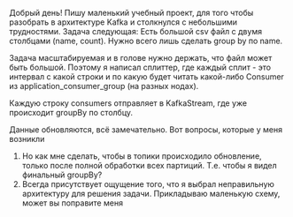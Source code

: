 Добрый день!
Пишу маленький учебный проект, для того чтобы разобрать в архитектуре Kafka и столкнулся с небольшими трудностями.
Задача следующая:
Есть большой csv файл с двумя столбцами (name, count). Нужно всего лишь сделать group by по name.

Задача масштабируемая и в голове нужно держать, что файл может быть большой. Поэтому я написал сплиттер, где каждый сплит - это интервал с какой строки и по какую будет читать  какой-либо Consumer из application_consumer_group (на разных нодах).

Каждую строку consumers отправляет в KafkaStream, где уже происходит groupBy по столбцу.

Данные обновляются, всё замечательно. Вот вопросы, которые у меня возникли
1. Но как мне сделать, чтобы в топики происходило обновление, только после полной обработки всех партиций. Т.е. чтобы я видел финальный groupBy?
2. Всегда присутствует ощущение того, что я выбрал неправильную архитектуру для решения задачи. Прикладываю маленькую схему, может вы поправите меня



